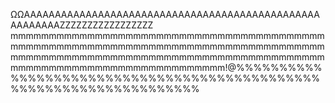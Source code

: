ΩΩAAAAAAAAAAAAAAAAAAAAAAAAAAAAAAAAAAAAAAAAAAAAAAAAAAAAAAAAZZZZZZZZZZZZZZZZZ
mmmmmmmmmmmmmmmmmmmmmmmmmmmmmmmmmmmmmmmmmmmmmmmmmmmmmmmmmmmmmmmmmmmmmmmmmmmmmmmmmmmmmmmmmmmmmmmmmmmmmmmmmmmmmmmmmmmmmmmmmmmmmmmmmmmmmmmmmmmmmmmmmmmmmmm!@%%%%%%%%%%%%%%%%%%%%%%%%%%%%%%%%%%%%%%%%%%%%%%%%%%%%%%%%%%%%%%%%%%%%
